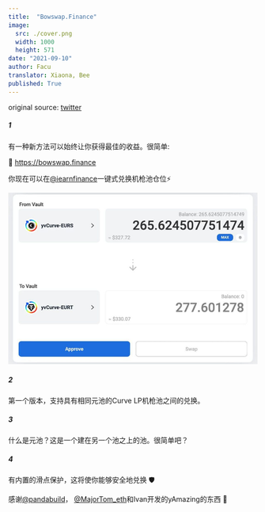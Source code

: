 ```yaml
---
title:  "Bowswap.Finance"
image:
  src: ./cover.png
  width: 1000
  height: 571
date: "2021-09-10"
author: Facu
translator: Xiaona, Bee
published: True
---
```


original source: [twitter](https://twitter.com/fameal/status/1424857239505018880)

##### 1

有一种新方法可以始终让你获得最佳的收益。很简单:

🏹 https://bowswap.finance

你现在可以在[@iearnfinance](https://twitter.com/iearnfinance)一键式兑换机枪池仓位⚡️

![](image1.jpg?w=1280&h=881)

##### 2

第一个版本，支持具有相同元池的Curve LP机枪池之间的兑换。

##### 3

什么是元池？这是一个建在另一个池之上的池。很简单吧？

##### 4

有内置的​​滑点保护，这将使你能够安全地兑换 🛡️

感谢[@pandabuild](https://twitter.com/pandabuild)， [@MajorTom_eth](https://twitter.com/MajorTom_eth)和Ivan开发的yAmazing的东西 🚀
